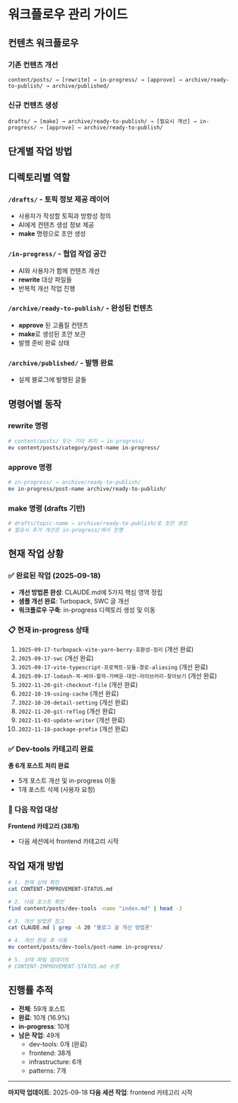 # 워크플로우 관리 가이드

## 컨텐츠 워크플로우

### 기존 컨텐츠 개선
```
content/posts/ → [rewrite] → in-progress/ → [approve] → archive/ready-to-publish/ → archive/published/
```

### 신규 컨텐츠 생성
```
drafts/ → [make] → archive/ready-to-publish/ → [필요시 개선] → in-progress/ → [approve] → archive/ready-to-publish/
```

## 단계별 작업 방법

## 디렉토리별 역할

### `/drafts/` - 토픽 정보 제공 레이어
- 사용자가 작성할 토픽과 방향성 정의
- AI에게 컨텐츠 생성 정보 제공
- **make** 명령으로 초안 생성

### `/in-progress/` - 협업 작업 공간
- AI와 사용자가 함께 컨텐츠 개선
- **rewrite** 대상 파일들
- 반복적 개선 작업 진행

### `/archive/ready-to-publish/` - 완성된 컨텐츠
- **approve** 된 고품질 컨텐츠
- **make**로 생성된 초안 보관
- 발행 준비 완료 상태

### `/archive/published/` - 발행 완료
- 실제 블로그에 발행된 글들

## 명령어별 동작

### **rewrite** 명령
```bash
# content/posts/ 또는 기타 위치 → in-progress/
mv content/posts/category/post-name in-progress/
```

### **approve** 명령
```bash
# in-progress/ → archive/ready-to-publish/
mv in-progress/post-name archive/ready-to-publish/
```

### **make** 명령 (drafts 기반)
```bash
# drafts/topic-name → archive/ready-to-publish/로 초안 생성
# 필요시 추가 개선은 in-progress/에서 진행
```

## 현재 작업 상황

### ✅ 완료된 작업 (2025-09-18)
- **개선 방법론 완성**: CLAUDE.md에 5가지 핵심 영역 정립
- **샘플 개선 완료**: Turbopack, SWC 글 개선
- **워크플로우 구축**: in-progress 디렉토리 생성 및 이동

### 📋 현재 in-progress 상태
1. `2025-09-17-turbopack-vite-yarn-berry-호환성-정리` (개선 완료)
2. `2025-09-17-swc` (개선 완료)
3. `2025-09-17-vite-typescript-프로젝트-모듈-경로-aliasing` (개선 완료)
4. `2025-09-17-lodash-꼭-써야-할까-가벼운-대안-라이브러리-찾아보기` (개선 완료)
5. `2022-11-20-git-checkout-file` (개선 완료)
6. `2022-10-19-using-cache` (개선 완료)
7. `2022-10-20-detail-setting` (개선 완료)
8. `2022-11-20-git-reflog` (개선 완료)
9. `2022-11-03-update-writer` (개선 완료)
10. `2022-11-18-package-prefix` (개선 완료)

### ✅ Dev-tools 카테고리 완료
**총 6개 포스트 처리 완료**
- 5개 포스트 개선 및 in-progress 이동
- 1개 포스트 삭제 (사용자 요청)

### 🔄 다음 작업 대상
**Frontend 카테고리 (38개)**
- 다음 세션에서 frontend 카테고리 시작

## 작업 재개 방법

```bash
# 1. 현재 상태 확인
cat CONTENT-IMPROVEMENT-STATUS.md

# 2. 다음 포스트 확인
find content/posts/dev-tools -name "index.md" | head -3

# 3. 개선 방법론 참고
cat CLAUDE.md | grep -A 20 "블로그 글 개선 방법론"

# 4. 개선 완료 후 이동
mv content/posts/dev-tools/post-name in-progress/

# 5. 상태 파일 업데이트
# CONTENT-IMPROVEMENT-STATUS.md 수정
```

## 진행률 추적

- **전체**: 59개 포스트
- **완료**: 10개 (16.9%)
- **in-progress**: 10개
- **남은 작업**: 49개
  - dev-tools: 0개 (완료)
  - frontend: 38개
  - infrastructure: 6개
  - patterns: 7개

---

**마지막 업데이트**: 2025-09-18
**다음 세션 작업**: frontend 카테고리 시작